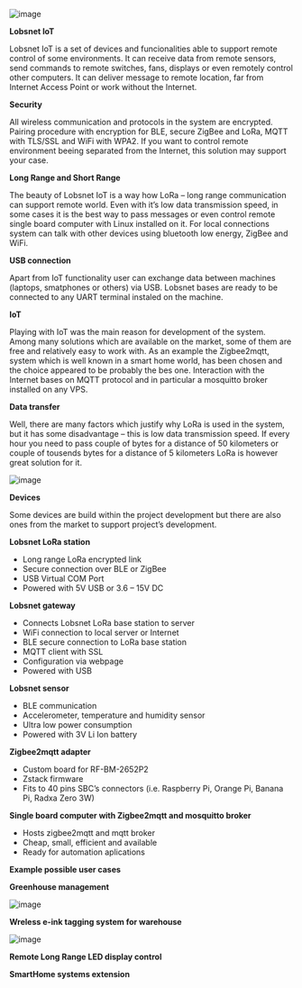 ![image](https://github.com/user-attachments/assets/587d87a7-f1d8-4d0f-8e17-7bcaac384c6b)


**Lobsnet IoT**

Lobsnet IoT is a set of devices and funcionalities able to support remote control of some environments. It can receive data from remote sensors, send commands to remote switches, fans, displays or even remotely control other computers. It can deliver message to remote location, far from Internet Access Point or work without the Internet.

**Security**

All wireless communication and protocols in the system are encrypted. Pairing procedure with encryption for BLE, secure ZigBee and LoRa, MQTT with TLS/SSL and WiFi with WPA2. If you want to control remote environment beeing separated from the Internet, this solution may support your case.

**Long Range and Short Range**

The beauty of Lobsnet IoT is a way how LoRa – long range communication can support remote world. Even with it’s low data transmission speed, in some cases it is the best way to pass messages or even control remote single board computer with Linux installed on it. For local connections system can talk with other devices using bluetooth low energy, ZigBee and WiFi.

**USB connection**

Apart from IoT functionality user can exchange data between machines (laptops, smatphones or others) via USB. Lobsnet bases are ready to be connected to any UART terminal instaled on the machine.

**IoT**

Playing with IoT was the main reason for development of the system. Among many solutions which are available on the market, some of them are free and relatively easy to work with. As an example the Zigbee2mqtt, system which is well known in a smart home world, has been chosen and the choice appeared to be probably the bes one. Interaction with the Internet bases on MQTT protocol and in particular a mosquitto broker installed on any VPS.

**Data transfer**

Well, there are many factors which justify why LoRa is used in the system, but it has some disadvantage – this is low data transmission speed. If every hour you need to pass couple of bytes for a distance of 50 kilometers or couple of tousends bytes for a distance of 5 kilometers LoRa is however great solution for it.


![image](https://github.com/user-attachments/assets/ecca9f42-50f1-4b7e-96b2-21ea8c2d5a87)


**Devices**

Some devices are build within the project development but there are also ones from the market to support project’s development.

**Lobsnet LoRa station**

- Long range LoRa encrypted link
- Secure connection over BLE or ZigBee
- USB Virtual COM Port
- Powered with 5V USB or 3.6 – 15V DC

**Lobsnet gateway**

- Connects Lobsnet LoRa base station to server
- WiFi connection to local server or Internet
- BLE secure connection to LoRa base station
- MQTT client with SSL
- Configuration via webpage
- Powered with USB

**Lobsnet sensor**

- BLE communication
- Accelerometer, temperature and humidity sensor
- Ultra low power consumption
- Powered with 3V Li Ion battery

**Zigbee2mqtt adapter**

- Custom board for RF-BM-2652P2
- Zstack firmware
- Fits to 40 pins SBC’s connectors (i.e. Raspberry Pi, Orange Pi, Banana Pi, Radxa Zero 3W)

**Single board computer with Zigbee2mqtt and mosquitto broker**

- Hosts zigbee2mqtt and mqtt broker
- Cheap, small, efficient and available
- Ready for automation aplications

**Example possible user cases**


**Greenhouse management**

![image](https://github.com/user-attachments/assets/379e96a5-73bf-4bfa-9981-257f6417a8a9)


**Wreless e-ink tagging system for warehouse**

![image](https://github.com/user-attachments/assets/a836fbf7-0989-455a-9115-fed0d4399c50)

**Remote Long Range LED display control**



**SmartHome systems extension**
